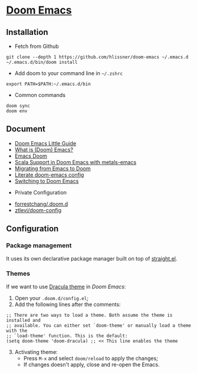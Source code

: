 # [Doom Emacs](https://github.com/hlissner/doom-emacs)

## Installation
- Fetch from Github
``` shell
git clone --depth 1 https://github.com/hlissner/doom-emacs ~/.emacs.d
~/.emacs.d/bin/doom install
```

- Add doom to your command line in `~/.zshrc`
``` shell
export PATH=$PATH:~/.emacs.d/bin
```

- Common commands

``` shell
doom sync
doom env
```

## Document
- [Doom Emacs Little Guide](https://www.ianjones.us/doom-emacs)
- [What is (Doom) Emacs?](https://zacjones.io/what-is-emacs)
- [Emacs Doom](https://zaiste.net/courses/emacs-doom/)
- [Scala Support in Doom Emacs with metals-emacs](https://siawyoung.com/blog/code/2020-02-06-installing-metals-emacs-doom)
- [Migrating from Emacs to Doom](https://irreal.org/blog/?p=8744)
- [Literate doom-emacs config](https://rgoswami.me/dotdoom/config.html)
- [Switching to Doom Emacs](https://www.ethanaa.com/blog/switching-to-doom-emacs/#why-the-switch)
* Private Configuration
- [forrestchang/.doom.d](https://github.com/forrestchang/.doom.d/)
- [ztlevi/doom-config](https://github.com/ztlevi/doom-config)

## Configuration
### Package management
It uses its own declarative package manager built on top of [straight.el](https://github.com/raxod502/straight.el).

### Themes
If we want to use [Dracula theme](https://draculatheme.com/doom-emacs/) in *Doom Emacs*:
1. Open your `.doom.d/config.el`;
2. Add the following lines after the comments:
``` shell
;; There are two ways to load a theme. Both assume the theme is installed and
;; available. You can either set `doom-theme' or manually load a theme with the
;; `load-theme' function. This is the default:
(setq doom-theme 'doom-dracula) ;; << This line enables the theme
```
3. Activating theme:
   - Press `M-x` and select `doom/reload` to apply the changes;
   - If changes doesn't apply, close and re-open the Emacs.
